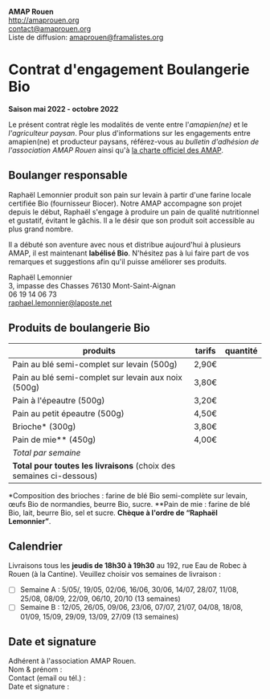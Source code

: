 **AMAP Rouen**  
http://amaprouen.org  
contact@amaprouen.org  
Liste de diffusion: amaprouen@framalistes.org

# Contrat d'engagement Boulangerie Bio
**Saison mai 2022 - octobre 2022**

Le présent contrat règle les modalités de vente entre l'*amapien(ne)* et le *l'agriculteur paysan*. Pour plus d'informations sur les engagements entre amapien(ne) et producteur paysans, référez-vous au *bulletin d'adhésion de l'association AMAP Rouen* ainsi qu'à [la charte officiel des AMAP](http://miramap.org/IMG/pdf/charte_des_amap_mars_2014-2.pdf).

## Boulanger responsable
Raphaël Lemonnier produit son pain sur levain à partir d'une farine locale certifiée Bio (fournisseur Biocer). Notre AMAP accompagne son projet depuis le début, Raphaël s'engage à produire un pain de qualité nutritionnel et gustatif, évitant le gâchis. Il a le désir que son produit soit accessible au plus grand nombre.

Il a débuté son aventure avec nous et distribue aujourd'hui à plusieurs AMAP, il est maintenant **labélisé Bio**. N'hésitez pas à lui faire part de vos remarques et suggestions afin qu'il puisse améliorer ses produits.

Raphaël Lemonnier  
3, impasse des Chasses
76130 Mont-Saint-Aignan  
06 19 14 06 73  
raphael.lemonnier@laposte.net

## Produits de boulangerie Bio

| produits                                                                 | tarifs | quantité  |
|--------------------------------------------------------------------------|--------|-----------|
| Pain au blé semi-complet sur levain (500g)                               | 2,90€  |           |
| Pain au blé semi-complet sur levain aux noix (500g)                      | 3,80€  |           |
| Pain à l'épeautre (500g)                                                 | 3,20€  |           |
| Pain au petit épeautre (500g)                                            | 4,50€  |           |
| Brioche* (300g)                                                          | 3,80€  |           |
| Pain de mie** (450g)                                                     | 4,00€  |           |
| *Total par semaine*                                                      |        |           |
| **Total pour toutes les livraisons** (choix des semaines ci-dessous)     |        |&nbsp;     |

*Composition des brioches : farine de blé Bio semi-complète sur levain, œufs Bio de normandies, beurre Bio, sucre.  **Pain de mie : farine de blé Bio, lait, beurre Bio, sel et sucre.
**Chèque à l'ordre de “Raphaël Lemonnier”**.

## Calendrier
Livraisons tous les **jeudis de 18h30 à 19h30** au 192, rue Eau de Robec à Rouen (à la Cantine). Veuillez choisir vos semaines de livraison :

- [ ] Semaine A : 5/05/, 19/05, 02/06, 16/06, 30/06, 14/07, 28/07, 11/08, 25/08, 08/09, 22/09, 06/10, 20/10 (13 semaines)
- [ ] Semaine B : 12/05, 26/05, 09/06, 23/06, 07/07, 21/07, 04/08, 18/08, 01/09, 15/09, 29/09, 13/09, 27/09 (13 semaines)

## Date et signature
Adhérent à l'association AMAP Rouen.  
Nom & prénom :  
Contact (email ou tél.) :  
Date et signature :